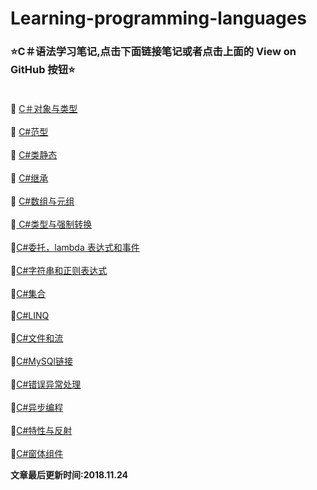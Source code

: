 # Learning-programming-languages
### :star:C＃语法学习笔记,点击下面链接笔记或者点击上面的 View on GitHub 按钮:star:<br><br>
:ledger: [C＃对象与类型](https://github.com/Lumnca/C-/blob/master/%E7%B1%BB%E5%9E%8B%E4%B8%8E%E5%AF%B9%E8%B1%A1.md)<br><br>
:ledger: [C#范型](https://github.com/Lumnca/C-/blob/master/%E8%8C%83%E5%9E%8B.md)<br><br>
:ledger: [C#类静态](https://github.com/Lumnca/StudyLanguage/blob/master/C%23%E7%B1%BB%E7%9A%84%E9%9D%99%E6%80%81.md)<br><br>
:ledger: [C#继承](https://github.com/Lumnca/StudyLanguage/blob/master/%E7%BB%A7%E6%89%BF.md)<br><br>
:ledger: [C#数组与元组](https://github.com/Lumnca/StudyLanguage/blob/master/%E6%95%B0%E7%BB%84%E4%B8%8E%E5%85%83%E7%BB%84.md)<br><br>
:ledger:[ C#类型与强制转换](https://github.com/Lumnca/StudyLanguage/blob/master/%E8%BF%90%E7%AE%97%E7%AC%A6%E5%92%8C%E7%B1%BB%E5%9E%8B%E5%BC%BA%E5%88%B6%E8%BD%AC%E6%8D%A2.md)<br><br>
:ledger:[C#委托，lambda 表达式和事件](https://github.com/Lumnca/StudyLanguage/blob/master/%E5%A7%94%E6%89%98lambda%E8%A1%A8%E8%BE%BE%E5%BC%8F%E5%92%8C%E4%BA%8B%E4%BB%B6.md)
<br><br>
:ledger:[C#字符串和正则表达式](https://github.com/Lumnca/StudyLanguage/blob/master/%E5%AD%97%E7%AC%A6%E4%B8%B2%E5%92%8C%E6%AD%A3%E5%88%99%E8%A1%A8%E8%BE%BE%E5%BC%8F.md)
<br><br>
:ledger:[C#集合](https://github.com/Lumnca/StudyLanguage/blob/master/%E9%9B%86%E5%90%88.md)
<br><br>
:ledger:[C#LINQ](https://github.com/Lumnca/StudyLanguage/blob/master/C%23LINQ.md)
<br><br>
:ledger:[C#文件和流](https://github.com/Lumnca/StudyLanguage/blob/master/%E6%96%87%E4%BB%B6%E5%92%8C%E6%B5%81.md)
<br><br>
:ledger:[C#MySQl链接](https://github.com/Lumnca/StudyLanguage/blob/master/C%23%E9%93%BE%E6%8E%A5MySQl.md)
<br><br>
:ledger:[C#错误异常处理](https://github.com/Lumnca/StudyLanguage/blob/master/%E9%94%99%E8%AF%AF%E4%B8%8E%E5%BC%82%E5%B8%B8%E5%A4%84%E7%90%86.md)
<br><br>
:ledger:[C#异步编程](https://github.com/Lumnca/StudyLanguage/blob/master/%E5%BC%82%E6%AD%A5%E7%BC%96%E7%A8%8B.md)
<br><br>
:ledger:[C#特性与反射](https://github.com/Lumnca/StudyLanguage/blob/master/%E5%8F%8D%E5%B0%84%E5%85%83%E6%95%B0%E6%8D%AE.md)
<br><br>
:ledger:[C#窗体组件](https://github.com/Lumnca/CSharp/blob/master/C%23%E7%BB%84%E4%BB%B6.md)


<b>文章最后更新时间:2018.11.24<b>
